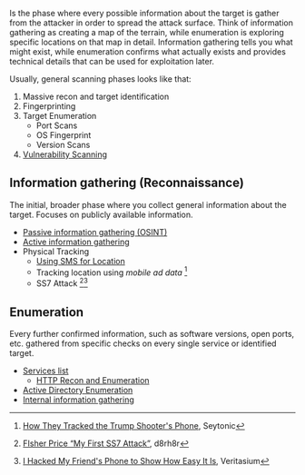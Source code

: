 Is the phase where every possible information about the target is gather from the attacker in order to spread the attack surface.
Think of information gathering as creating a map of the terrain, while enumeration is exploring specific locations on that map in detail. Information gathering tells you what might exist, while enumeration confirms what actually exists and provides technical details that can be used for exploitation later.

Usually, general scanning phases looks like that:
1. Massive recon and target identification
2. Fingerprinting
3. Target Enumeration
	- Port Scans
	- OS Fingerprint
	- Version Scans
4. [Vulnerability Scanning](Vulnerability%20Scanning.md)

## Information gathering (Reconnaissance)

The initial, broader phase where you collect general information about the target. Focuses on publicly available information.

- [Passive information gathering (OSINT)](Passive%20information%20gathering%20(OSINT).md)
- [Active information gathering](Active%20information%20gathering.md)
- Physical Tracking
	- [Using SMS for Location](../../Readwise/Articles/d8rh8r%20-%20Using%20SMS%20for%20Location.md)
	- Tracking location using *mobile ad data* [^ad-data]
	- SS7 Attack [^ss7-first-attack][^ss7-veritasium]

[^ad-data]: [How They Tracked the Trump Shooter's Phone](../../Readwise/Articles/Seytonic%20-%20How%20They%20Tracked%20the%20Trump%20Shooter's%20Phone.md), Seytonic
[^ss7-first-attack]: [FIsher Price “My First SS7 Attack”](../../Readwise/Articles/d8rh8r%20-%20FIsher%20Price%20“My%20First%20SS7%20Attack”.md), d8rh8r
[^ss7-veritasium]: [I Hacked My Friend's Phone to Show How Easy It Is](../../Readwise/Articles/Veritasium%20-%20I%20Hacked%20My%20Friend's%20Phone%20to%20Show%20How%20Easy%20It%20Is.md), Veritasium

## Enumeration

Every further confirmed information, such as software versions, open ports, etc. gathered from specific checks on every single service or identified target.

- [Services list](../Services/Services%20list.md)
	- [HTTP Recon and Enumeration](HTTP%20Recon%20and%20Enumeration.md)
- [Active Directory Enumeration](Active%20Directory%20Enumeration.md)
- [Internal information gathering](Internal%20information%20gathering.md)